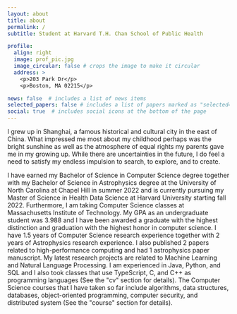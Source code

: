 ```yaml
---
layout: about
title: about
permalink: /
subtitle: Student at Harvard T.H. Chan School of Public Health

profile:
  align: right
  image: prof_pic.jpg
  image_circular: false # crops the image to make it circular
  address: >
    <p>203 Park Dr</p>
    <p>Boston, MA 02215</p>

news: false  # includes a list of news items
selected_papers: false # includes a list of papers marked as "selected={true}"
social: true  # includes social icons at the bottom of the page
---
```


I grew up in Shanghai, a famous historical and cultural city in the east of China. What impressed me most about my childhood perhaps was the bright sunshine as well as the atmosphere of equal rights my parents gave me in my growing up. While there are uncertainties in the future, I do feel a need to satisfy my endless impulsion to search, to explore, and to create.

I have earned my Bachelor of Science in Computer Science degree together with my Bachelor of Science in Astrophysics degree at the University of North Carolina at Chapel Hill in summer 2022 and is currently pursuing my Master of Science in Health Data Science at Harvard University starting fall 2022. Furthermore, I am taking Computer Science classes at Massachusetts Institute of Technology. My GPA as an undergraduate student was 3.988 and I have been awarded a graduate with the highest distinction and graduation with the highest honor in computer science. I have 1.5 years of Computer Science research experience together with 2 years of Astrophysics research experience. I also published 2 papers related to high-performance computing and had 1 astrophysics paper manuscript. My latest research projects are related to Machine Learning and Natural Language Processing. I am experienced in Java, Python, and SQL and I also took classes that use TypeScript, C, and C++ as programming languages (See the "cv" section for details). The Computer Science courses that I have taken so far include algorithms, data structures, databases, object-oriented programming, computer security, and distributed system (See the "course" section for details).
